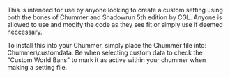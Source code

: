 This is intended for use by anyone looking to create a custom setting using both the bones of Chummer and Shadowrun 5th edition by CGL. Anyone is allowed to use and modify the code as they see fit or simply use if deemed neccessary.

To install this into your Chummer, simply place the Chummer file into: Chummer\customdata.
Be when selecting custom data to check the "Custom World Bans" to mark it as active within your chummer when making a setting file.
